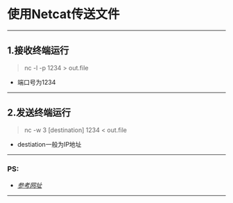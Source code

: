 # 使用Netcat传送文件
---
## 1.接收终端运行
> nc -l -p 1234 > out.file
- 端口号为1234
---
## 2.发送终端运行
> nc -w 3 [destination] 1234 < out.file
- destiation一般为IP地址
---
### PS:
- [*参考网址*](https://nakkaya.com/2009/04/15/using-netcat-for-file-transfers/)
---